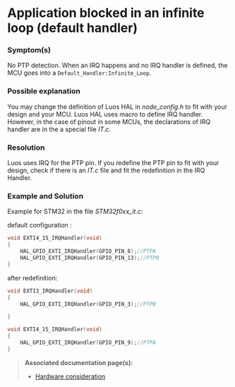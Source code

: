 # Application blocked in an infinite loop (default handler)

### Symptom(s) 

No PTP detection. When an IRQ happens and no IRQ handler is defined, the MCU goes into a `Default_Handler:Infinite_Loop`.

### Possible explanation

You may change the definition of Luos HAL in *node_config.h* to fit with your design and your MCU. Luos HAL uses macro to define IRQ handler. However, in the case of pinout in some MCUs, the declarations of IRQ handler are in the a special file *IT.c*.

### Resolution

Luos uses IRQ for the PTP pin. If you redefine the PTP pin to fit with your design, check if there is an *IT.c* file and fit the redefinition in the IRQ Handler.

### Example and Solution

Example for STM32 in the file *STM32f0xx_it.c*:

default configuration :

```C
void EXTI4_15_IRQHandler(void)
{
    HAL_GPIO_EXTI_IRQHandler(GPIO_PIN_8);//PTPA
    HAL_GPIO_EXTI_IRQHandler(GPIO_PIN_13);//PTPB
}
```

after redefinition:

```C
void EXTI3_IRQHandler(void)
{
    HAL_GPIO_EXTI_IRQHandler(GPIO_PIN_3);//PTPB

}

void EXTI4_15_IRQHandler(void)
{
    HAL_GPIO_EXTI_IRQHandler(GPIO_PIN_9);//PTPA
}
```


> **Associated documentation page(s):** 
> - [Hardware consideration](/docs/hardware-consideration/hardware-consideration)
